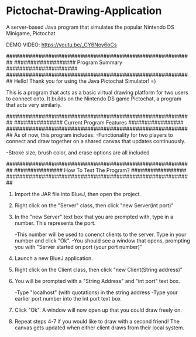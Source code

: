 # Pictochat-Drawing-Application
A server-based Java program that simulates the popular Nintendo DS Minigame, Pictochat

DEMO VIDEO: https://youtu.be/_CY6Noy6oCs

##########################################################
################### Program Summary ######################
##########################################################
Hello! Thank you for using the Java Pictochat Simulator! =)

This is a program that acts as a basic virtual drawing platform
for two users to connect onto. It builds on the Nintendo DS
game Pictochat, a program that acts very similarly. 

##########################################################
############### Current Program Features #################
##########################################################
As of now, this program includes:
-Functionality for two players to connect and draw together
on a shared canvas that updates continuously.

-Stroke size, brush color, and erase options are all included 


##########################################################
############### How To Test The Program? #################
##########################################################

1. Import the JAR file into BlueJ, then open the project.


2. Right click on the "Server" class, then click "new Server(int port)"


3. In the "new Server" text box that you are prompted with, type in a number. This represents the port.
 
     -This number will be used to conenct clients to the server. Type in your number and click "Ok".
     -You should see a window that opens, prompting you with "Server started on port (your port number)"

4. Launch a new BlueJ application. 


5. Right click on the Client class, then click "new Client(String address)"


6. You will be prompted with a "String Address" and "int port" text box.

     -Type "localhost" (with quotations) in the string address
     -Type your earlier port number into the int port text box

7. Click "Ok". A window will now open up that you could draw freely on. 


8. Repeat steps 4-7 if you would like to draw with a second friend! The canvas gets updated 
when either client draws from their local system. 
 
